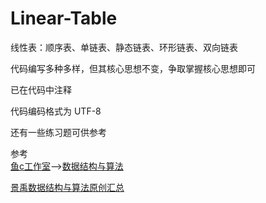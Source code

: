 # Linear-Table
线性表：顺序表、单链表、静态链表、环形链表、双向链表

代码编写多种多样，但其核心思想不变，争取掌握核心思想即可

已在代码中注释

代码编码格式为 UTF-8

还有一些练习题可供参考

参考  
[鱼c工作室](fishc.com)—>[数据结构与算法](https://www.bilibili.com/video/BV1jW411K7yg?spm_id_from=333.1007.top_right_bar_window_custom_collection.content.click)

[景禹数据结构与算法原创汇总](https://mp.weixin.qq.com/s/NvTzr-sAhIEpK5Lhl8TaBQ)
